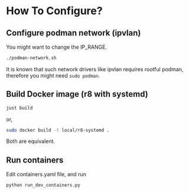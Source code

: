 # How To Configure?

## Configure podman network (ipvlan)

You might want to change the IP_RANGE.

```bash
./podman-network.sh
```

It is known that such network drivers like ipvlan requires rootful podman,
therefore you might need `sudo podman`.

## Build Docker image (r8 with systemd)

```bash
just build
```

or,

```bash
sudo docker build -t local/r8-systemd .
```

Both are equivalent.

## Run containers

Edit containers.yaml file, and run

```bash
python run_dev_containers.py
```
